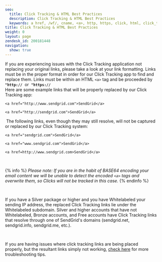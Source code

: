 ```yaml
---
seo:
  title: Click Tracking & HTML Best Practices
  description: Click Tracking & HTML Best Practices
  keywords: a href, /wf/, cname, <a>, http, https, click, html, click_tracking
title: Click Tracking & HTML Best Practices
weight: 0
layout: page
zendesk_id: 200181448
navigation:
  show: true
---
```


If you are experiencing issues with the Click Tracking application not replacing your original links, please take a look at your link formatting. Links must be in the proper format in order for our Click Tracking app to find and replace them. Links must be within an HTML `<a>` tag and be proceeded by **`"http://`** &nbsp;or&nbsp; **`"https://`**  
Here are some example links that will be properly replaced by our Click Tracking app:

`<a href="http://www.sendgrid.com">SendGrid</a>`

`<a href="http://sendgrid.com">SendGrid</a>`

&nbsp;The following links, even though they may still resolve, will not be captured or replaced by our Click Tracking system:&nbsp;

`<a href="sendgrid.com">SendGrid</a>`

`<a href="www.sendgrid.com">SendGrid</a>`

`<a href=http://www.sendgrid.com>SendGrid</a>`

&nbsp;

{% info %}
_Please note: If you are in the habit of BASE64 encoding your email content we will be unable to detect the encoded `<a>` tags and overwrite them, so Clicks will not be tracked in this case._
{% endinfo %}

&nbsp;

If you have a Silver package or higher and you have Whitelabeled your sending IP address, the replaced Click Tracking links lie under the Whitelabeled subdomain. Silver and higher accounts that have not Whitelabeled, Bronze accounts, and Free accounts have Click Tracking links that resolve through one of SendGrid's domains (sendgrid.net, sendgrid.info, sendgrid.me, etc.).

&nbsp;

If you are having issues where click tracking links are being placed properly, but the resultant links simply not working, [check here](/hc/en-us/articles/204074166-Click-tracking-links-have-stopped-working-) for more troubleshooting tips.
